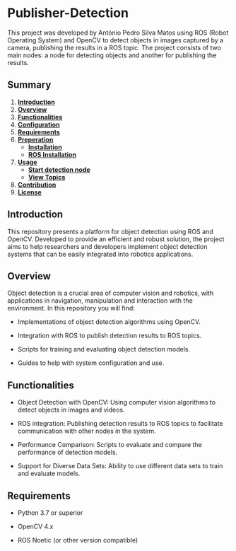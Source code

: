 # Publisher-Detection

This project was developed by António Pedro Silva Matos using ROS (Robot Operating System) and OpenCV to detect objects in images captured by a camera, publishing the results in a ROS topic. The project consists of two main nodes: a node for detecting objects and another for publishing the results.

## Summary

1. [**Introduction**](#introduction)
2. [**Overview**](#overview)
3. [**Functionalities**](#functionalities)
4. [**Configuration**](#configuration)
5. [**Requirements**](#requirements)
6. [**Preperation**](#preperation)
   - [**Installation**](#installation)
   - [**ROS Installation**](#installation-ros)
7. [**Usage**](#usage)
   - [**Start detection node**](#start-detection-node)
   - [**View Topics**](#view-topics)
8. [**Contribution**](#contribution)
9. [**License**](#license)

## Introduction

This repository presents a platform for object detection using ROS and OpenCV. Developed to provide an efficient and robust solution, the project aims to help researchers and developers implement object detection systems that can be easily integrated into robotics applications.

## Overview

Object detection is a crucial area of ​​computer vision and robotics, with applications in navigation, manipulation and interaction with the environment. In this repository you will find:

   - Implementations of object detection algorithms using OpenCV.
     
   - Integration with ROS to publish detection results to ROS topics.
     
   - Scripts for training and evaluating object detection models.
     
   - Guides to help with system configuration and use.

## Functionalities

- Object Detection with OpenCV: Using computer vision algorithms to detect objects in images and videos.
  
- ROS integration: Publishing detection results to ROS topics to facilitate communication with other nodes in the system.
  
- Performance Comparison: Scripts to evaluate and compare the performance of detection models.
  
- Support for Diverse Data Sets: Ability to use different data sets to train and evaluate models.

## Requirements

- Python 3.7 or superior

- OpenCV 4.x

- ROS Noetic (or other version compatible)
